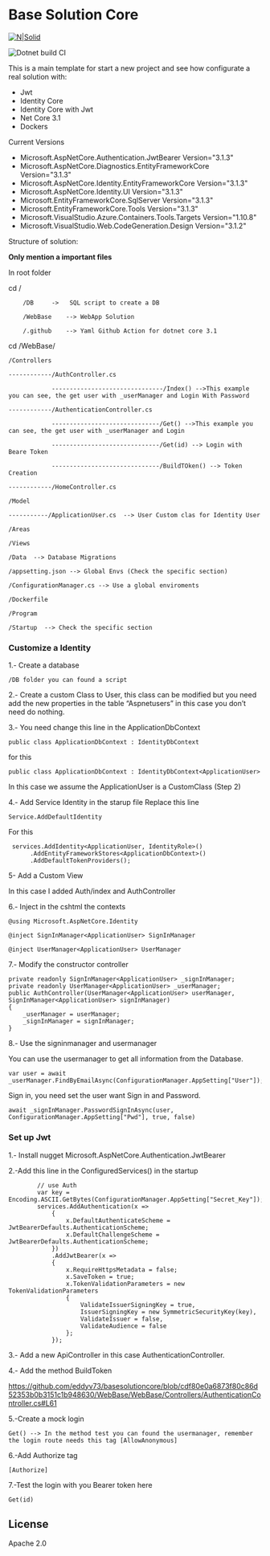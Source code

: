 # Base Solution Core

[![N|Solid](https://programaenlinea.net/wp-content/uploads/2019/05/net-core.png)](https://github.com/eddyv73/basesolutioncore)

![Dotnet build CI](https://github.com/eddyv73/basesolutioncore/workflows/Dotnet%20build%20CI/badge.svg)

This is a main template for start a new project and see how configurate a real solution with:

  - Jwt
  - Identity Core
  - Identity Core with Jwt
  - Net Core 3.1
  - Dockers
  
Current Versions
- Microsoft.AspNetCore.Authentication.JwtBearer  Version="3.1.3" 
- Microsoft.AspNetCore.Diagnostics.EntityFrameworkCore Version="3.1.3"
- Microsoft.AspNetCore.Identity.EntityFrameworkCore Version="3.1.3"
- Microsoft.AspNetCore.Identity.UI Version="3.1.3"
- Microsoft.EntityFrameworkCore.SqlServer Version="3.1.3"
- Microsoft.EntityFrameworkCore.Tools Version="3.1.3"
- Microsoft.VisualStudio.Azure.Containers.Tools.Targets Version="1.10.8"
- Microsoft.VisualStudio.Web.CodeGeneration.Design Version="3.1.2"


Structure of solution:

  **Only mention a important files**
  
In root folder

cd /

        /DB     ->   SQL script to create a DB
        
        /WebBase    --> WebApp Solution
        
        /.github    --> Yaml Github Action for dotnet core 3.1
    
cd /WebBase/

    /Controllers
    
    ------------/AuthController.cs 
    
                -------------------------------/Index() -->This example you can see, the get user with _userManager and Login With Password
                
    ------------/AuthenticationController.cs
    
                ------------------------------/Get() -->This example you can see, the get user with _userManager and Login
                
                ------------------------------/Get(id) --> Login with Beare Token
                
                ------------------------------/BuildTOken() --> Token Creation
                
    ------------/HomeController.cs
    
    /Model
    
    -----------/ApplicationUser.cs  --> User Custom clas for Identity User
    
    /Areas
    
    /Views
    
    /Data  --> Database Migrations
    
    /appsetting.json --> Global Envs (Check the specific section)
    
    /ConfigurationManager.cs --> Use a global enviroments
    
    /Dockerfile
    
    /Program 
    
    /Startup  --> Check the specific section
    
    
### Customize a Identity
1.- Create a database

	/DB folder you can found a script

2.- Create a custom Class to User, this class can be modified but you need add the new properties in the table “Aspnetusers” in this case you don’t need do nothing.

3.- You need change this line in the ApplicationDbContext


    public class ApplicationDbContext : IdentityDbContext
    
  
 for this
  
    public class ApplicationDbContext : IdentityDbContext<ApplicationUser>
    
In this case we assume the ApplicationUser is a CustomClass (Step 2)

4.- Add Service Identity in the starup file
	Replace this line 

    Service.AddDefaultIdentity
  
  For this
  
     services.AddIdentity<ApplicationUser, IdentityRole>() 
          .AddEntityFrameworkStores<ApplicationDbContext>() 
          .AddDefaultTokenProviders();
  
5- Add a Custom View

  In this case I added Auth/index and AuthController
  
6.- Inject in the cshtml the contexts

    @using Microsoft.AspNetCore.Identity 

    @inject SignInManager<ApplicationUser> SignInManager 
  
    @inject UserManager<ApplicationUser> UserManager
  
  
7.- Modify the constructor controller

    private readonly SignInManager<ApplicationUser> _signInManager;
    private readonly UserManager<ApplicationUser> _userManager;
    public AuthController(UserManager<ApplicationUser> userManager,	SignInManager<ApplicationUser> signInManager)
    {
        _userManager = userManager;
        _signInManager = signInManager;
    }
  
8.- Use the signinmanager and usermanager

You can use the usermanager to get all information from the Database.

    var user = await _userManager.FindByEmailAsync(ConfigurationManager.AppSetting["User"]);
           
Sign in, you need set the user want Sign in and Password.

    await _signInManager.PasswordSignInAsync(user, ConfigurationManager.AppSetting["Pwd"], true, false)



### Set up Jwt

1.- Install nugget Microsoft.AspNetCore.Authentication.JwtBearer 

2.-Add this line in the ConfiguredServices() in the startup

            // use Auth
            var key = Encoding.ASCII.GetBytes(ConfigurationManager.AppSetting["Secret_Key"]);
            services.AddAuthentication(x =>
                {
                    x.DefaultAuthenticateScheme = JwtBearerDefaults.AuthenticationScheme;
                    x.DefaultChallengeScheme = JwtBearerDefaults.AuthenticationScheme;
                })
                .AddJwtBearer(x =>
                {
                    x.RequireHttpsMetadata = false;
                    x.SaveToken = true;
                    x.TokenValidationParameters = new TokenValidationParameters
                    {
                        ValidateIssuerSigningKey = true,
                        IssuerSigningKey = new SymmetricSecurityKey(key),
                        ValidateIssuer = false,
                        ValidateAudience = false
                    };
                });
		
3.- Add a new ApiController in this case AuthenticationController.

4.- Add the method BuildToken 

https://github.com/eddyv73/basesolutioncore/blob/cdf80e0a6873f80c86d52353b0b3151c1b948630/WebBase/WebBase/Controllers/AuthenticationController.cs#L61

5.-Create a mock login 

	Get() --> In the method test you can found the usermanager, remember the login route needs this tag [AllowAnonymous]
	
6.-Add Authorize tag

	[Authorize]
	    
7.-Test the login with you Bearer token here
	
	Get(id) 

License
----

Apache 2.0


